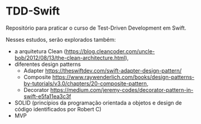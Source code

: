 # TDD-Swift
Repositório para praticar o curso de Test-Driven Development em Swift.

Nesses estudos, serão explorados também:
  - a arquitetura Clean (https://blog.cleancoder.com/uncle-bob/2012/08/13/the-clean-architecture.html), 
  - diferentes design patterns 
      - Adapter https://theswiftdev.com/swift-adapter-design-pattern/
      - Composite https://www.raywenderlich.com/books/design-patterns-by-tutorials/v3.0/chapters/20-composite-pattern, 
      - Decorator https://medium.com/jeremy-codes/decorator-pattern-in-swift-e5fa11ea3c3f
  - SOLID (princípios da programação orientada a objetos e design de código identificados por Robert C)
  - MVP
